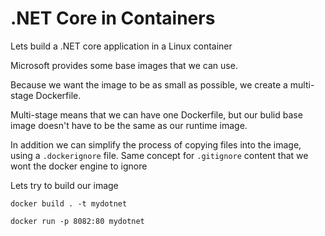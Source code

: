 # .NET Core in Containers
Lets build a .NET core application in a Linux container

Microsoft provides some base images that we can use. 

Because we want the image to be as small as possible, we create a multi-stage Dockerfile. 

Multi-stage means that we can have one Dockerfile, but our bulid base image doesn't have to be the same as our runtime image. 

In addition we can simplify the process of copying files into the image, using a `.dockerignore` file. Same concept for `.gitignore` 
content that we wont the docker engine to ignore 

Lets try to build our image

`
docker build . -t mydotnet
`

`
docker run -p 8082:80 mydotnet
`
